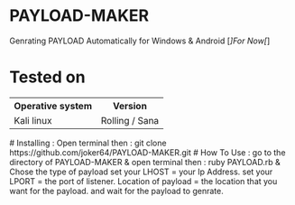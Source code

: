 # PAYLOAD-MAKER
Genrating  PAYLOAD  Automatically for Windows & Android [*]For Now[*]
# Tested on
<table>
    <tr>
        <th>Operative system</th>
        <th> Version </th>
    </tr>
    <tr>
        <td>Kali linux</td>
        <td> Rolling / Sana</td>
    </tr>
</table>
# Installing :
Open terminal then : git clone https://github.com/joker64/PAYLOAD-MAKER.git 
# How To Use :
go to the directory of PAYLOAD-MAKER & open terminal
then : ruby PAYLOAD.rb & Chose the type of payload 
set your LHOST = your Ip Address.
set your LPORT = the port of listener.
Location of payload = the location that you want for the payload.
and wait for the payload to genrate.